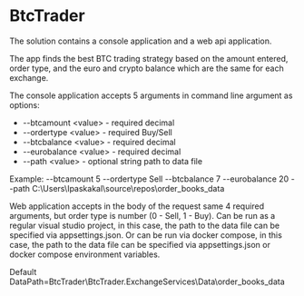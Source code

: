 # BtcTrader
The solution contains a console application and a web api application.

The app finds the best BTC trading strategy based on the amount entered, order type, and the euro and crypto balance which are the same for each exchange.

The console application accepts 5 arguments in command line argument as options:
- --btcamount \<value\> - required decimal 
- --ordertype \<value\> - required Buy/Sell
- --btcbalance \<value\> - required decimal 
- --eurobalance \<value\> - required decimal 
- --path \<value\> - optional string path to data file

Example: --btcamount 5 --ordertype Sell --btcbalance 7 --eurobalance 20 --path C:\Users\Ipaskakal\source\repos\order_books_data


Web application accepts in the body of the request same 4 required arguments, but order type is number (0 - Sell, 1 - Buy). 
Can be run as a regular visual studio project, in this case, the path to the data file can be specified via appsettings.json.
Or can be run via docker compose, in this case, the path to the data file can be specified via appsettings.json or docker compose environment variables.

Default DataPath=BtcTrader\BtcTrader.ExchangeServices\Data\order_books_data
